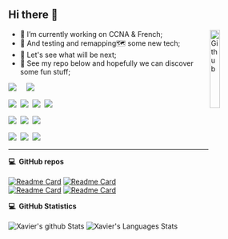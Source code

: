 ## Hi there 👋
<img width="20%" align="right" alt="Github" src="https://github.com/Xavier-WW/Portfolio-three-JS/blob/master/android-chrome-512x512.png" />

- 🔭 I’m currently working on CCNA & French; 
- 🤖 And testing and remapping🗺️ some new tech;
- 🌋 Let's see what will be next;
- 📂 See my repo below and hopefully we can discover some fun stuff;

 
 <!--Badge & others-->
 <p align="left">
  <a href="mailto:edisonwei01@gmail.com?subject=Xavier"><img src="https://img.shields.io/badge/gmail-%23D14836.svg?&style=for-the-badge&logo=gmail&logoColor=white" /></a>&nbsp;&nbsp;&nbsp;&nbsp;
  <a href="https://www.linkedin.com/in/xavierww/"><img src="https://img.shields.io/badge/linkedin-%230077B5.svg?&style=for-the-badge&logo=linkedin&logoColor=white" /></a>&nbsp;&nbsp;&nbsp;&nbsp;
  </a>
 </p>
 
[![](https://img.shields.io/badge/-HTML-orange?style=flat-square&logo=html5&logoColor=white)](#)&nbsp;
[![](https://img.shields.io/badge/-CSS-blue?style=flat-square&logo=css3&logoColor=white)](#)&nbsp;
[![](https://img.shields.io/badge/-C++-f34b7d?style=flat-square&logo=Cplusplus&logoColor=white)](#)&nbsp;
[![](https://img.shields.io/badge/-JavaScript-yellow?style=flat-square&logo=javascript&logoColor=white)](#)

[![](https://img.shields.io/badge/IDE-Visual%20Studio%20Code-blue?style=flat-square&logo=visual-studio-code&logoColor=ffffff)](#)&nbsp;
[![](https://img.shields.io/badge/Windows-10-blue?style=flat-square&logo=windows&logoColor=ffffff)](#)&nbsp;
[![](https://img.shields.io/badge/Windows%20Server-2012-1234c4?style=flat-square&logo=windows&logoColor=ffffff)](#)

[![](https://img.shields.io/badge/mac%20os-000000?style=for-the-badge&logo=apple&logoColor=white)](#)&nbsp;
[![](https://img.shields.io/badge/Arduino-00979D?style=for-the-badge&logo=Arduino&logoColor=white)](https://github.com/Xavier-WW/IoT-Arduino)&nbsp;
[![](https://img.shields.io/badge/Adobe%20Creative%20Cloud-DA1F26?style=for-the-badge&logo=Adobe%20Creative%20Cloud&logoColor=white)](#)


<hr/>
<!--<details>
  <summary><b>:computer: &nbsp;Design Tools</b></summary>
  <br/>
![PHOTOSHOP](https://img.shields.io/badge/PHOTOSHOP-31A8FF.svg?&style=flat&logo=adobe-photoshop&logoColor=white)&nbsp;
![XD](https://img.shields.io/badge/XD-FFC0CB.svg?&style=flat&logo=adobe-xd&logoColor=black)&nbsp;
![ILLUSTRATOR](https://img.shields.io/badge/ILLUSTRATOR-FFAE1A.svg?&style=flat&logo=adobe-illustrator&logoColor=black)&nbsp;\
</details>  
-->  



<b>:computer: &nbsp;GitHub repos</b>
\
\
[![Readme Card](https://github-readme-stats.vercel.app/api/pin/?username=Xavier-WW&repo=Portfolio-three-JS&theme=react&layout=compact)](https://github.com/Xavier-WW/Portfolio-three-JS)
[![Readme Card](https://github-readme-stats.vercel.app/api/pin/?username=Xavier-WW&repo=Portfolio&theme=buefy&layout=compact)](https://github.com/Xavier-WW/Portfolio)
\
[![Readme Card](https://github-readme-stats.vercel.app/api/pin/?username=Xavier-WW&repo=Degree-project&theme=graywhite&layout=compact)](https://github.com/Xavier-WW/Degree-project)
[![Readme Card](https://github-readme-stats.vercel.app/api/pin/?username=Xavier-WW&repo=IoT-Arduino&theme=nord&layout=compact)](https://github.com/Xavier-WW/IoT-Arduino)


 <b>:computer: &nbsp;GitHub Statistics</b>
\
\
![Xavier's github Stats](https://github-readme-stats.vercel.app/api?username=Xavier-WW&theme=vision-friendly-dark&show_icons=true&count_private=true)
![Xavier's Languages Stats](https://github-readme-stats.vercel.app/api/top-langs/?username=Xavier-WW&theme=vision-friendly-dark&layout=compact&count_private=true)

<!--
**Xavier-WW/Xavier-WW** is a ✨ _special_ ✨ repository because its `README.md` (this file) appears on your GitHub profile.

Here are some ideas to get you started:

- 🔭 I’m currently working on ...
- 🌱 I’m currently learning ...
- 👯 I’m looking to collaborate on ...
- 🤔 I’m looking for help with ...
- 💬 Ask me about ...
- 📫 How to reach me: ...
- 😄 Pronouns: ...
- ⚡ Fun fact: ...
-->

